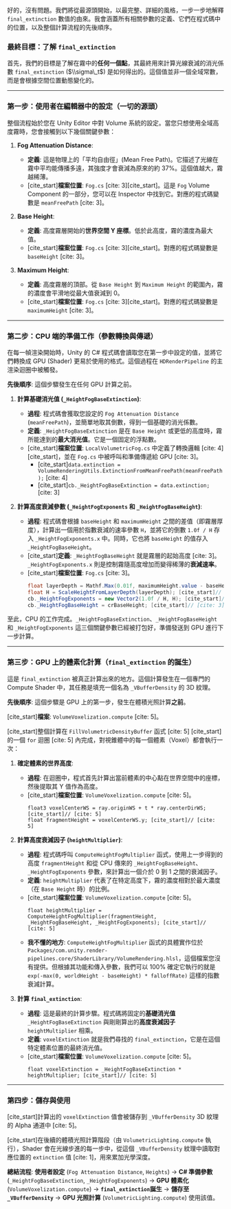 好的，沒有問題。我們將從最源頭開始，以最完整、詳細的風格，一步一步地解釋 `final_extinction` 數值的由來。我會涵蓋所有相關參數的定義、它們在程式碼中的位置，以及整個計算流程的先後順序。

### 最終目標：了解 `final_extinction`

首先，我們的目標是了解在霧中的**任何一個點**，其最終用來計算光線衰減的消光係數 `final_extinction` ($\\sigma\_t$) 是如何得出的。這個值並非一個全域常數，而是會根據空間位置動態變化的。

-----

### 第一步：使用者在編輯器中的設定（一切的源頭）

整個流程始於您在 Unity Editor 中對 Volume 系統的設定。當您只想使用全域高度霧時，您會接觸到以下幾個關鍵參數：

1.  **Fog Attenuation Distance**:

      * **定義**: 這是物理上的「平均自由徑」(Mean Free Path)。它描述了光線在霧中平均能傳播多遠，其強度才會衰減為原來的約 37%。這個值越大，霧越稀薄。
      * [cite\_start]**檔案位置**: `Fog.cs` [cite: 3][cite\_start]。這是 `Fog` Volume Component 的一部分，您可以在 Inspector 中找到它。對應的程式碼變數是 `meanFreePath` [cite: 3]。

2.  **Base Height**:

      * **定義**: 高度霧層開始的**世界空間 Y 座標**。低於此高度，霧的濃度為最大值。
      * [cite\_start]**檔案位置**: `Fog.cs` [cite: 3][cite\_start]。對應的程式碼變數是 `baseHeight` [cite: 3]。

3.  **Maximum Height**:

      * **定義**: 高度霧層的頂部。從 `Base Height` 到 `Maximum Height` 的範圍內，霧的濃度會平滑地從最大值衰減到 0。
      * [cite\_start]**檔案位置**: `Fog.cs` [cite: 3][cite\_start]。對應的程式碼變數是 `maximumHeight` [cite: 3]。

-----

### 第二步：CPU 端的準備工作（參數轉換與傳遞）

在每一幀渲染開始時，Unity 的 C\# 程式碼會讀取您在第一步中設定的值，並將它們轉換成 GPU (Shader) 更易於使用的格式。這個過程在 `HDRenderPipeline` 的主渲染迴圈中被觸發。

**先後順序**: 這個步驟發生在任何 GPU 計算之前。

1.  **計算基礎消光值 (`_HeightFogBaseExtinction`)**:

      * **過程**: 程式碼會獲取您設定的 `Fog Attenuation Distance` (`meanFreePath`)，並簡單地取其倒數，得到一個基礎的消光係數。
      * **定義**: `_HeightFogBaseExtinction` 是在 `Base Height` 或更低的高度時，霧所能達到的**最大消光值**。它是一個固定的浮點數。
      * [cite\_start]**檔案位置**: `LocalVolumetricFog.cs` 中定義了轉換邏輯 [cite: 4][cite\_start]，並在 `Fog.cs` 中被呼叫和準備傳遞給 GPU [cite: 3]。
          * [cite\_start]`data.extinction = VolumeRenderingUtils.ExtinctionFromMeanFreePath(meanFreePath);` [cite: 4]
          * [cite\_start]`cb._HeightFogBaseExtinction = data.extinction;` [cite: 3]

2.  **計算高度衰減參數 (`_HeightFogExponents` 和 `_HeightFogBaseHeight`)**:

      * **過程**: 程式碼會根據 `baseHeight` 和 `maximumHeight` 之間的差值（即霧層厚度），計算出一個用於指數衰減的速率參數 `H`，並將它的倒數 `1.0f / H` 存入 `_HeightFogExponents.x` 中。同時，它也將 `baseHeight` 的值存入 `_HeightFogBaseHeight`。
      * [cite\_start]**定義**: `_HeightFogBaseHeight` 就是霧層的起始高度 [cite: 3]。`_HeightFogExponents.x` 則是控制霧隨高度增加而變得稀薄的**衰減速率**。
      * [cite\_start]**檔案位置**: `Fog.cs` [cite: 3]。
        ```csharp
        float layerDepth = Mathf.Max(0.01f, maximumHeight.value - baseHeight.value); [cite_start]// [cite: 3]
        float H = ScaleHeightFromLayerDepth(layerDepth); [cite_start]// [cite: 3]
        cb._HeightFogExponents = new Vector2(1.0f / H, H); [cite_start]// [cite: 3]
        cb._HeightFogBaseHeight = crBaseHeight; [cite_start]// [cite: 3]
        ```

至此，CPU 的工作完成。`_HeightFogBaseExtinction`、`_HeightFogBaseHeight` 和 `_HeightFogExponents` 這三個關鍵參數已經被打包好，準備發送到 GPU 進行下一步計算。

-----

### 第三步：GPU 上的體素化計算（`final_extinction` 的誕生）

這是 `final_extinction` 被真正計算出來的地方。這個計算發生在一個專門的 Compute Shader 中，其任務是填充一個名為 `_VBufferDensity` 的 3D 紋理。

**先後順序**: 這個步驟是 GPU 上的第一步，發生在體積光照計算**之前**。

[cite\_start]**檔案**: `VolumeVoxelization.compute` [cite: 5]。

[cite\_start]整個計算在 `FillVolumetricDensityBuffer` 函式 [cite: 5] [cite\_start]的一個 `for` 迴圈 [cite: 5] 內完成，對視錐體中的每一個體素（Voxel）都會執行一次：

1.  **確定體素的世界高度**:

      * **過程**: 在迴圈中，程式首先計算出當前體素的中心點在世界空間中的座標，然後提取其 Y 值作為高度。
      * [cite\_start]**檔案位置**: `VolumeVoxelization.compute` [cite: 5]。
        ```hlsl
        float3 voxelCenterWS = ray.originWS + t * ray.centerDirWS; [cite_start]// [cite: 5]
        float fragmentHeight = voxelCenterWS.y; [cite_start]// [cite: 5]
        ```

2.  **計算高度衰減因子 (`heightMultiplier`)**:

      * **過程**: 程式碼呼叫 `ComputeHeightFogMultiplier` 函式，使用上一步得到的高度 `fragmentHeight` 和從 CPU 傳來的 `_HeightFogBaseHeight`、`_HeightFogExponents` 參數，來計算出一個介於 0 到 1 之間的衰減因子。
      * **定義**: `heightMultiplier` 代表了在特定高度下，霧的濃度相對於最大濃度（在 `Base Height` 時）的比例。
      * [cite\_start]**檔案位置**: `VolumeVoxelization.compute` [cite: 5]。
        ```hlsl
        float heightMultiplier = ComputeHeightFogMultiplier(fragmentHeight, _HeightFogBaseHeight, _HeightFogExponents); [cite_start]// [cite: 5]
        ```
      * **我不懂的地方**: `ComputeHeightFogMultiplier` 函式的具體實作位於 `Packages/com.unity.render-pipelines.core/ShaderLibrary/VolumeRendering.hlsl`，這個檔案您沒有提供。但根據其功能和傳入參數，我們可以 100% 確定它執行的就是 `exp(-max(0, worldHeight - baseHeight) * falloffRate)` 這樣的指數衰減計算。

3.  **計算 `final_extinction`**:

      * **過程**: 這是最終的計算步驟。程式碼將固定的**基礎消光值** `_HeightFogBaseExtinction` 與剛剛算出的**高度衰減因子** `heightMultiplier` 相乘。
      * **定義**: `voxelExtinction` 就是我們尋找的 `final_extinction`，它是在這個特定體素位置的最終消光值。
      * [cite\_start]**檔案位置**: `VolumeVoxelization.compute` [cite: 5]。
        ```hlsl
        float voxelExtinction = _HeightFogBaseExtinction * heightMultiplier; [cite_start]// [cite: 5]
        ```

-----

### 第四步：儲存與使用

[cite\_start]計算出的 `voxelExtinction` 值會被儲存到 `_VBufferDensity` 3D 紋理的 Alpha 通道中 [cite: 5]。

[cite\_start]在後續的體積光照計算階段（由 `VolumetricLighting.compute` 執行），Shader 會在光線步進的每一步中，從這個 `_VBufferDensity` 紋理中讀取對應位置的 `extinction` 值 [cite: 1]，用來累加光學深度。

**總結流程**:
**使用者設定** (`Fog Attenuation Distance`, `Heights`) -\> **C\# 準備參數** (`_HeightFogBaseExtinction`, `_HeightFogExponents`) -\> **GPU 體素化** (`VolumeVoxelization.compute`) -\> **`final_extinction`誕生** -\> **儲存至 `_VBufferDensity`** -\> **GPU 光照計算** (`VolumetricLighting.compute`) 使用該值。